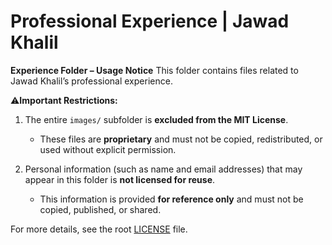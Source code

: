 # Professional Experience | Jawad Khalil

**Experience Folder – Usage Notice**
This folder contains files related to Jawad Khalil’s professional experience.

⚠**Important Restrictions:**
1. The entire `images/` subfolder is **excluded from the MIT License**.  
   - These files are **proprietary** and must not be copied, redistributed, or used without explicit permission.  

2. Personal information (such as name and email addresses) that may appear in this folder is **not licensed for reuse**.  
   - This information is provided **for reference only** and must not be copied, published, or shared.  

For more details, see the root [LICENSE](../experience/LICENSE.txt) file.
